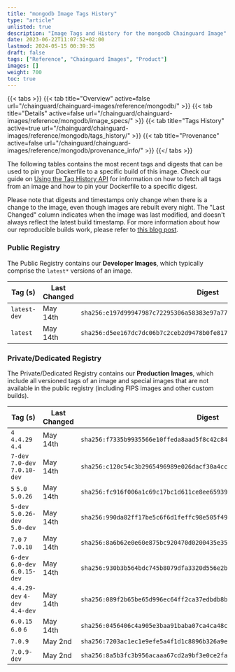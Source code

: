 ```yaml
---
title: "mongodb Image Tags History"
type: "article"
unlisted: true
description: "Image Tags and History for the mongodb Chainguard Image"
date: 2023-06-22T11:07:52+02:00
lastmod: 2024-05-15 00:39:35
draft: false
tags: ["Reference", "Chainguard Images", "Product"]
images: []
weight: 700
toc: true
---
```


{{< tabs >}}
{{< tab title="Overview" active=false url="/chainguard/chainguard-images/reference/mongodb/" >}}
{{< tab title="Details" active=false url="/chainguard/chainguard-images/reference/mongodb/image_specs/" >}}
{{< tab title="Tags History" active=true url="/chainguard/chainguard-images/reference/mongodb/tags_history/" >}}
{{< tab title="Provenance" active=false url="/chainguard/chainguard-images/reference/mongodb/provenance_info/" >}}
{{</ tabs >}}

The following tables contains the most recent tags and digests that can be used to pin your Dockerfile to a specific build of this image. Check our guide on [Using the Tag History API](/chainguard/chainguard-images/using-the-tag-history-api/) for information on how to fetch all tags from an image and how to pin your Dockerfile to a specific digest.

Please note that digests and timestamps only change when there is a change to the image, even though images are rebuilt every night. The "Last Changed" column indicates when the image was last modified, and doesn't always reflect the latest build timestamp. For more information about how our reproducible builds work, please refer to [this blog post](https://www.chainguard.dev/unchained/reproducing-chainguards-reproducible-image-builds).

### Public Registry
The Public Registry contains our **Developer Images**, which typically comprise the `latest*` versions of an image.

| Tag (s)       | Last Changed | Digest                                                                    |
|---------------|--------------|---------------------------------------------------------------------------|
|  `latest-dev` | May 14th     | `sha256:e197d99947987c72295306a58383e97a77eb05af3d2bf1d9a58328dd171173ad` |
|  `latest`     | May 14th     | `sha256:d5ee167dc7dc06b7c2ceb2d9478b0fe817ce2091995b0e71ad29a9a68eda89cd` |


### Private/Dedicated Registry
The Private/Dedicated Registry contains our **Production Images**, which include all versioned tags of an image and special images that are not available in the public registry (including FIPS images and other custom builds).

| Tag (s)                         | Last Changed | Digest                                                                    |
|---------------------------------|--------------|---------------------------------------------------------------------------|
|  `4` `4.4.29` `4.4`             | May 14th     | `sha256:f7335b9935566e10ffeda8aad5f8c42c8434381569b02728e67a1e7b540829a9` |
|  `7-dev` `7.0-dev` `7.0.10-dev` | May 14th     | `sha256:c120c54c3b2965496989e026dacf30a4ccee291867df8c9fb5168af8f4318156` |
|  `5` `5.0` `5.0.26`             | May 14th     | `sha256:fc916f006a1c69c17bc1d611ce8ee659396680d8867b0d5a42a0096ccfb78633` |
|  `5-dev` `5.0.26-dev` `5.0-dev` | May 14th     | `sha256:990da82ff17be5c6f6d1feffc98e505f49127145a7e8ed456ac9ec4615138742` |
|  `7.0` `7` `7.0.10`             | May 14th     | `sha256:8a6b62e0e60e875bc920470d0200435e3566d1c48cd69e1f67dad3c0ca5a9608` |
|  `6-dev` `6.0-dev` `6.0.15-dev` | May 14th     | `sha256:930b3b564bdc745b8079dfa3320d556e2b630986b7a17cb8a4733ce031b4ec84` |
|  `4.4.29-dev` `4-dev` `4.4-dev` | May 14th     | `sha256:089f2b65be65d996ec64ff2ca37edbdb8bc16a6fb6b5254fc6a09e9e8f8c27bc` |
|  `6.0.15` `6.0` `6`             | May 14th     | `sha256:0456406c4a905e3baa91baba07ca4ca48c5436105edbe733b869701819db4ae7` |
|  `7.0.9`                        | May 2nd      | `sha256:7203ac1ec1e9efe5a4f1d1c8896b326a9ea20835778f45f06e83cec0c7f5a09b` |
|  `7.0.9-dev`                    | May 2nd      | `sha256:8a5b3fc3b956acaaa67cd2a9bf3e0ce2faac857c5fd4d7476f9b53dff5f61367` |

